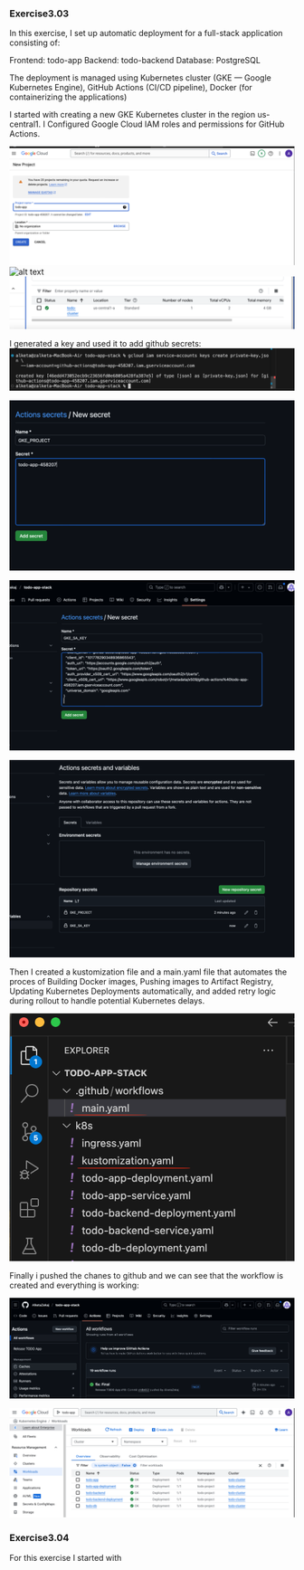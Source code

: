 ### Exercise3.03

In this exercise, I set up automatic deployment for a full-stack application consisting of:

Frontend: todo-app
Backend: todo-backend
Database: PostgreSQL

The deployment is managed using Kubernetes cluster (GKE — Google Kubernetes Engine), GitHub Actions (CI/CD pipeline), Docker (for containerizing the applications)

I started with creating a new GKE Kubernetes cluster in the region us-central1.
I Configured Google Cloud IAM roles and permissions for GitHub Actions.

![alt text](images/image-6.png)
![alt text](iimages/image-7.png)
![alt text](images/image-8.png)

I generated a key and used it to add github secrets:
![alt text](images/image-4.png)

![alt text](images/image-3.png)

![alt text](images/image-1.png)

![alt text](images/image-2.png)

Then I created a kustomization file and a main.yaml file that automates the proces of Building Docker images, Pushing images to Artifact Registry, Updating Kubernetes Deployments automatically, and added retry logic during rollout to handle potential Kubernetes delays.

![alt text](images/image-9.png)
 
Finally i pushed the chanes to github and we can see that the workflow is created and everything is working:

![alt text](images/image-10.png)

![alt text](images/image-5.png)

### Exercise3.04


For this exercise I started with 
